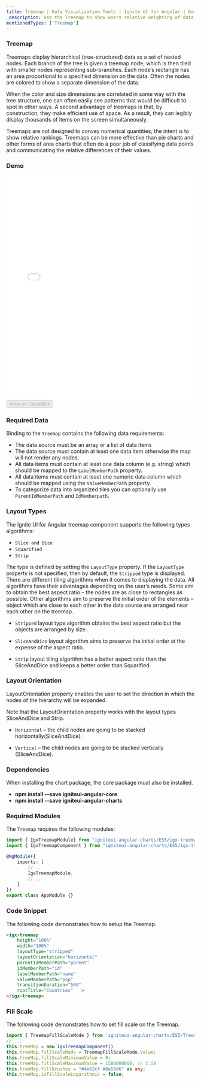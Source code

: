 ```yaml
---
title: Treemap | Data Visualization Tools | Ignite UI for Angular | Data Binding | Infragistics
_description: Use the Treemap to show users relative weighting of data points at more than one level supporting strip, squarified, and slice-and-dice algorithms.
mentionedTypes: ['Treemap']
---
```


### Treemap

Treemaps display hierarchical (tree-structured) data as a set of nested nodes. Each branch of the tree is given a treemap node, which is then tiled with smaller nodes representing sub-branches. Each node’s rectangle has an area proportional to a specified dimension on the data. Often the nodes are colored to show a separate dimension of the data.

When the color and size dimensions are correlated in some way with the tree structure, one can often easily see patterns that would be difficult to spot in other ways. A second advantage of treemaps is that, by construction, they make efficient use of space. As a result, they can legibly display thousands of items on the screen simultaneously.

Treemaps are not designed to convey numerical quantities; the intent is to show relative rankings. Treemaps can be more effective than pie charts and other forms of area charts that often do a poor job of classifying data points and communicating the relative differences of their values.

### Demo

<div class="sample-container loading" style="height: 600px">
    <iframe id="tree-map-overview-iframe" src='{environment:dvDemosBaseUrl}/charts/tree-map-overview' width="100%" height="100%" seamless frameBorder="0" onload="onXPlatSampleIframeContentLoaded(this);"></iframe>
</div>
<div>
    <button data-localize="stackblitz" disabled class="stackblitz-btn"   data-iframe-id="tree-map-overview-iframe" data-demos-base-url="{environment:dvDemosBaseUrl}">View on StackBlitz
    </button>
</div>

<div class="divider--half"></div>

### Required Data

Binding to the `Treemap` contains the following data requirements:

-   The data source must be an array or a list of data items
-   The data source must contain at least one data item otherwise the map will not render any nodes.
-   All data items must contain at least one data column (e.g. string) which should be mapped to the `LabelMemberPath` property.
-   All data items must contain at least one numeric data column which should be mapped using the `ValueMemberPath` property.
-   To categorize data into organized tiles you can optionally use `ParentIdMemberPath` and `IdMemberpath`.

### Layout Types

The Ignite UI for Angular treemap component supports the following types algorithms:

-   `Slice and Dice`
-   `Squarified`
-   `Strip`

The type is defined by setting the `LayoutType` property. If the `LayoutType` property is not specified, then by default, the `Stripped` type is displayed. There are different tiling algorithms when it comes to displaying the data. All algorithms have their advantages depending on the user’s needs. Some aim to obtain the best aspect ratio – the nodes are as close to rectangles as possible. Other algorithms aim to preserve the initial order of the elements – object which are close to each other in the data source are arranged near each other on the treemap.

-   `Stripped` layout type algorithm obtains the best aspect ratio but the objects are arranged by size.

-   `SliceAndDice` layout algorithm aims to preserve the initial order at the expense of the aspect ratio.

-   `Strip` layout tiling algorithm has a better aspect ratio than the SliceAndDice and keeps a better order than Squarified.

### Layout Orientation

LayoutOrientation property enables the user to set the direction in which the nodes of the hierarchy will be expanded.

Note that the LayoutOrientation property works with the layout types SliceAndDice and Strip.

-   `Horizontal` – the child nodes are going to be stacked horizontally(SliceAndDice).

-   `Vertical` – the child nodes are going to be stacked vertically (SliceAndDice).

### Dependencies

When installing the chart package, the core package must also be installed.

-   **npm install --save igniteui-angular-core**
-   **npm install --save igniteui-angular-charts**

### Required Modules

The `Treemap` requires the following modules:

```ts
import { IgxTreemapModule} from "igniteui-angular-charts/ES5/igx-treemap-module";
import { IgxTreemapComponent } from "igniteui-angular-charts/ES5/igx-treemap-component";

@NgModule({
    imports: [
        // ...
        IgxTreemapModule,
        // ...
    ]
})
export class AppModule {}
```

### Code Snippet

The following code demonstrates how to setup the Treemap.

```html
<igx-treemap
    height="100%"
    width="100%"
    layoutType="stripped"
    layoutOrientation="horizontal"
    parentIdMemberPath="parent"
    idMemberPath="id"
    labelMemberPath="name"
    valueMemberPath="pop"
    transitionDuration="500"
    rootTitle="Countries"   >
</igx-treemap>
```

### Fill Scale

The following code demonstrates how to set fill scale on the Treemap.

```ts
import { TreemapFillScaleMode } from 'igniteui-angular-charts/ES5/TreemapFillScaleMode';
// ...
this.treeMap = new IgxTreemapComponent()
this.treeMap.fillScaleMode = TreemapFillScaleMode.Value;
this.treeMap.fillScaleMinimumValue = 0;
this.treeMap.fillScaleMaximumValue = 1500000000; // 1.5B
this.treeMap.fillBrushes = "#4e62cf #8a58d6" as any;
this.treeMap.isFillScaleLogarithmic = false;
```

<div class="divider--half"></div>
